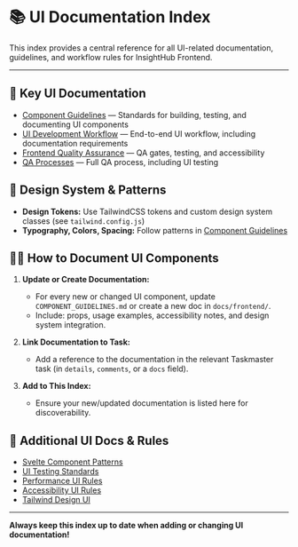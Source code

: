 # 📚 UI Documentation Index

This index provides a central reference for all UI-related documentation, guidelines, and workflow rules for InsightHub Frontend.

---

## 🔗 Key UI Documentation

- [Component Guidelines](../../insighthub-frontend/COMPONENT_GUIDELINES.md) — Standards for building, testing, and documenting UI components
- [UI Development Workflow](../../.cursor/rules/ui/ui_development_workflow.mdc) — End-to-end UI workflow, including documentation requirements
- [Frontend Quality Assurance](QUALITY_ASSURANCE.md) — QA gates, testing, and accessibility
- [QA Processes](../../insighthub-frontend/QA_PROCESSES.md) — Full QA process, including UI testing

## 🎨 Design System & Patterns
- **Design Tokens:** Use TailwindCSS tokens and custom design system classes (see `tailwind.config.js`)
- **Typography, Colors, Spacing:** Follow patterns in [Component Guidelines](../../insighthub-frontend/COMPONENT_GUIDELINES.md)

## 🧑‍💻 How to Document UI Components

1. **Update or Create Documentation:**
   - For every new or changed UI component, update `COMPONENT_GUIDELINES.md` or create a new doc in `docs/frontend/`.
   - Include: props, usage examples, accessibility notes, and design system integration.

2. **Link Documentation to Task:**
   - Add a reference to the documentation in the relevant Taskmaster task (in `details`, `comments`, or a `docs` field).

3. **Add to This Index:**
   - Ensure your new/updated documentation is listed here for discoverability.

## 📝 Additional UI Docs & Rules
- [Svelte Component Patterns](../../.cursor/rules/svelte_component_ui.mdc)
- [UI Testing Standards](../../.cursor/rules/ui/testing_ui.mdc)
- [Performance UI Rules](../../.cursor/rules/performance_ui.mdc)
- [Accessibility UI Rules](../../.cursor/rules/accessibility_ui.mdc)
- [Tailwind Design UI](../../.cursor/rules/tailwind_design_ui.mdc)

---

**Always keep this index up to date when adding or changing UI documentation!** 